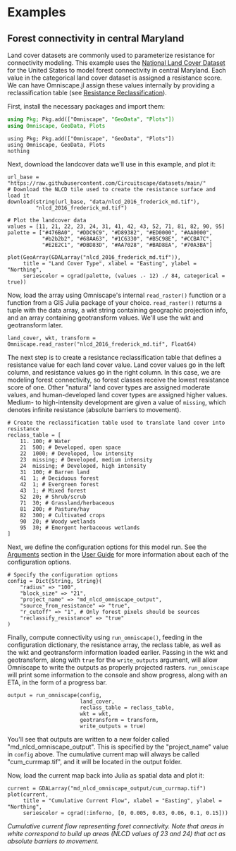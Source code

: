 # Examples

## Forest connectivity in central Maryland

Land cover datasets are commonly used to parameterize resistance for connectivity modeling. This example uses the [National Land Cover Dataset](https://www.usgs.gov/centers/eros/science/national-land-cover-database) for the United States to model forest connectivity in central Maryland. Each value in the categorical land cover dataset is assigned a resistance score. We can have Omniscape.jl assign these values internally by providing a reclassification table (see [Resistance Reclassification](@ref)).

First, install the necessary packages and import them:

```julia
using Pkg; Pkg.add(["Omniscape", "GeoData", "Plots"])
using Omniscape, GeoData, Plots
```
```@setup mdforest
using Pkg; Pkg.add(["Omniscape", "GeoData", "Plots"])
using Omniscape, GeoData, Plots
nothing
```

Next, download the landcover data we'll use in this example, and plot it:

```@example mdforest
url_base = "https://raw.githubusercontent.com/Circuitscape/datasets/main/"
# Download the NLCD tile used to create the resistance surface and load it
download(string(url_base, "data/nlcd_2016_frederick_md.tif"),
         "nlcd_2016_frederick_md.tif")

# Plot the landcover data
values = [11, 21, 22, 23, 24, 31, 41, 42, 43, 52, 71, 81, 82, 90, 95]
palette = ["#476BA0", "#DDC9C9", "#D89382", "#ED0000", "#AA0000",
           "#b2b2b2", "#68AA63", "#1C6330", "#B5C98E", "#CCBA7C",
           "#E2E2C1", "#DBD83D", "#AA7028", "#BAD8EA", "#70A3BA"]

plot(GeoArray(GDALarray("nlcd_2016_frederick_md.tif")),
     title = "Land Cover Type", xlabel = "Easting", ylabel = "Northing",
     seriescolor = cgrad(palette, (values .- 12) ./ 84, categorical = true))
```

Now, load the array using Omniscape's internal `read_raster()` function or a function from a GIS Julia package of your choice. `read_raster()` returns a tuple with the data array, a wkt string containing geographic projection info, and an array containing geotransform values. We'll use the wkt and geotransform later.

```@example mdforest
land_cover, wkt, transform = Omniscape.read_raster("nlcd_2016_frederick_md.tif", Float64)
```

The next step is to create a resistance reclassification table that defines a resistance value for each land cover value. Land cover values go in the left column, and resistance values go in the right column. In this case, we are modeling forest connectivity, so forest classes receive the lowest resistance score of one. Other "natural" land cover types are assigned moderate values, and human-developed land cover types are assigned higher values. Medium- to high-intensity development are given a value of `missing`, which denotes infinite resistance (absolute barriers to movement).

```@example mdforest
# Create the reclassification table used to translate land cover into resistance
reclass_table = [
    11.	100; # Water
    21	500; # Developed, open space
    22	1000; # Developed, low intensity
    23	missing; # Developed, medium intensity
    24	missing; # Developed, high intensity
    31	100; # Barren land
    41	1; # Deciduous forest
    42	1; # Evergreen forest
    43	1; # Mixed forest
    52	20; # Shrub/scrub
    71	30; # Grassland/herbaceous
    81	200; # Pasture/hay
    82	300; # Cultivated crops
    90	20; # Woody wetlands
    95	30; # Emergent herbaceous wetlands
]
```

Next, we define the configuration options for this model run. See the [Arguments](@ref) section in the [User Guide](@ref) for more information about each of the configuration options.

```@example mdforest
# Specify the configuration options
config = Dict{String, String}(
    "radius" => "100",
    "block_size" => "21",
    "project_name" => "md_nlcd_omniscape_output",
    "source_from_resistance" => "true",
    "r_cutoff" => "1", # Only forest pixels should be sources
    "reclassify_resistance" => "true"
)
```

Finally, compute connectivity using `run_omniscape()`, feeding in the configuration dictionary, the resistance array, the reclass table, as well as the wkt and geotransform information loaded earlier. Passing in the wkt and geotransform, along with `true` for the `write_outputs` argument, will allow Omniscape to write the outputs as properly projected rasters. `run_omniscape` will print some information to the console and show progress, along with an ETA, in the form of a progress bar.

```@example mdforest
output = run_omniscape(config,
                       land_cover,
                       reclass_table = reclass_table,
                       wkt = wkt,
                       geotransform = transform,
                       write_outputs = true)
```

You'll see that outputs are written to a new folder called "md\_nlcd\_omniscape\_output". This is specified by the "project\_name" value in `config` above. The cumulative current map will always be called "cum\_currmap.tif", and it will be located in the output folder.

Now, load the current map back into Julia as spatial data and plot it:

```@example mdforest
current = GDALarray("md_nlcd_omniscape_output/cum_currmap.tif")
plot(current,
     title = "Cumulative Current Flow", xlabel = "Easting", ylabel = "Northing",
     seriescolor = cgrad(:inferno, [0, 0.005, 0.03, 0.06, 0.1, 0.15]))
```
*Cumulative current flow representing foret connectivity. Note that areas in white correspond to build up areas (NLCD values of 23 and 24) that act as absolute barriers to movement.*